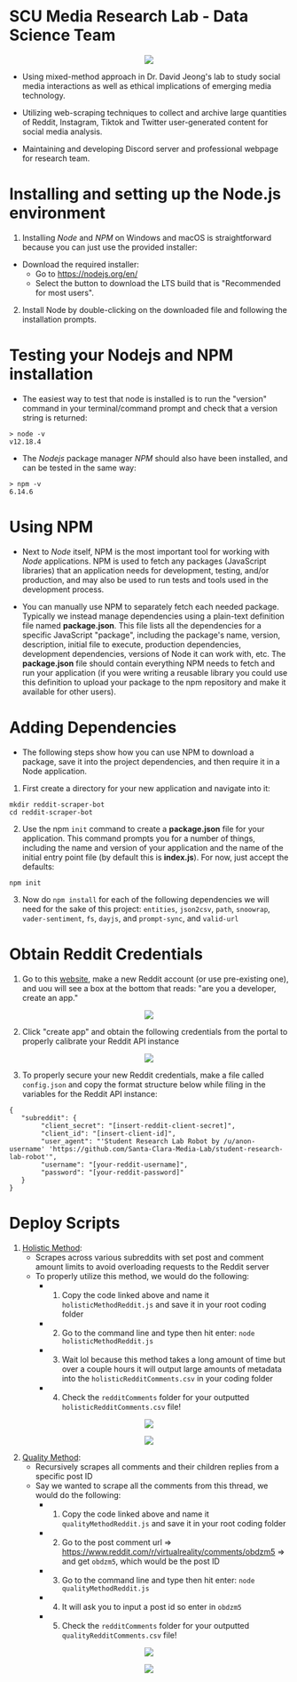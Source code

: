 # SCU Media Research Lab - Data Science Team

<p align="center">
  <img src="https://github.com/Santa-Clara-Media-Lab/student-research-lab-robot/blob/main/assets/educord.png?raw=true">
</p>

- Using mixed-method approach in Dr. David Jeong's lab to study social media interactions as well as ethical implications of emerging media technology.

- Utilizing web-scraping techniques to collect and archive large quantities of Reddit, Instagram, Tiktok and Twitter user-generated content for social media analysis.

- Maintaining and developing Discord server and professional webpage for research team.

# Installing and setting up the Node.js environment

1. Installing *Node* and *NPM* on Windows and macOS is straightforward because you can just use the provided installer:
  - Download the required installer:
    - Go to https://nodejs.org/en/
    - Select the button to download the LTS build that is "Recommended for most users".

2. Install Node by double-clicking on the downloaded file and following the installation prompts.

# Testing your Nodejs and NPM installation

- The easiest way to test that node is installed is to run the "version" command in your terminal/command prompt and check that a version string is returned:

```
> node -v
v12.18.4
```

- The *Nodejs* package manager *NPM* should also have been installed, and can be tested in the same way:

```
> npm -v
6.14.6
```

# Using NPM

- Next to *Node* itself, NPM is the most important tool for working with *Node*  applications. NPM is used to fetch any packages (JavaScript libraries) that an application needs for development, testing, and/or production, and may also be used to run tests and tools used in the development process. 

- You can manually use NPM to separately fetch each needed package. Typically we instead manage dependencies using a plain-text definition file named __**package.json**__. This file lists all the dependencies for a specific JavaScript "package", including the package's name, version, description, initial file to execute, production dependencies, development dependencies, versions of Node it can work with, etc. The **package.json** file should contain everything NPM needs to fetch and run your application (if you were writing a reusable library you could use this definition to upload your package to the npm repository and make it available for other users).

# Adding Dependencies

- The following steps show how you can use NPM to download a package, save it into the project dependencies, and then require it in a Node application.

1. First create a directory for your new application and navigate into it:

```
mkdir reddit-scraper-bot
cd reddit-scraper-bot
```

2. Use the npm `init` command to create a **package.json** file for your application. This command prompts you for a number of things, including the name and version of your application and the name of the initial entry point file (by default this is **index.js**). For now, just accept the defaults:

```
npm init
```

3. Now do `npm install` for each of the following dependencies we will need for the sake of this project: `entities`, `json2csv`, `path`, `snoowrap`, `vader-sentiment`, `fs`, `dayjs`, and `prompt-sync`, and `valid-url`

# Obtain Reddit Credentials

1. Go to this [website](https://www.reddit.com/prefs/apps), make a new Reddit account (or use pre-existing one), and uou will see a box at the bottom that reads: "are you a developer, create an app." 

<p align="center">
  <img src="https://user-images.githubusercontent.com/42426861/127065682-39207003-91d0-44e4-98a6-c37581960731.png">
</p>

2. Click "create app" and obtain the following credentials from the portal to properly calibrate your Reddit API instance

<p align="center">
  <img src="https://user-images.githubusercontent.com/42426861/127066287-6f9d89c1-1e47-447e-b181-5b7cc1d05eb4.png">
</p>

3. To properly secure your new Reddit credentials, make a file called `config.json` and copy the format structure below while filing in the variables for the Reddit API instance:

```
{
   "subreddit": {
        "client_secret": "[insert-reddit-client-secret]",
        "client_id": "[insert-client-id]",
        "user_agent": "'Student Research Lab Robot by /u/anon-username' 'https://github.com/Santa-Clara-Media-Lab/student-research-lab-robot'",
        "username": "[your-reddit-username]",
        "password": "[your-reddit-password]"
   } 
} 
```

# Deploy Scripts

1. [Holistic Method](https://hastebin.com/simokojaje.js): 
   - Scrapes across various subreddits with set post and comment amount limits to avoid overloading requests to the Reddit server
   - To properly utilize this method, we would do the following:
     - 1. Copy the code linked above and name it `holisticMethodReddit.js` and save it in your root coding folder  
     - 2. Go to the command line and type then hit enter: `node holisticMethodReddit.js`
     - 3. Wait lol because this method takes a long amount of time but over a couple hours it will output large amounts of metadata into the `holisticRedditComments.csv` in your coding folder
     - 4. Check the `redditComments` folder for your outputted `holisticRedditComments.csv` file!

<p align="center"> 
  <img src="https://user-images.githubusercontent.com/42426861/127064469-62a95cdd-c1d9-41ed-9192-89478ff7c72a.png">
</p>

<p align="center"> 
  <img src="https://user-images.githubusercontent.com/42426861/127064502-4af7b6b1-0055-4cd6-b718-9f9be7f9a9df.png">
</p>

2. [Quality Method](https://hastebin.com/ikizakuxur.js): 
   - Recursively scrapes all comments and their children replies from a specific post ID
   - Say we wanted to scrape all the comments from this thread, we would do the following:
     - 1. Copy the code linked above and name it `qualityMethodReddit.js` and save it in your root coding folder 
     - 2. Go to the post comment url => https://www.reddit.com/r/virtualreality/comments/obdzm5 => and get `obdzm5`, which would be the post ID
     - 3. Go to the command line and type then hit enter: `node qualityMethodReddit.js`
     - 4. It will ask you to input a post id so enter in `obdzm5`
     - 5. Check the `redditComments` folder for your outputted `qualityRedditComments.csv` file!

<p align="center">
  <img src="https://user-images.githubusercontent.com/42426861/127062838-ac4e0dfb-b36c-4541-a34a-4ead3325b1cd.png">
</p>

<p align="center">
  <img src="https://user-images.githubusercontent.com/42426861/127065044-3485a336-6fdb-4014-85f1-67e929a10d37.png">
</p>
